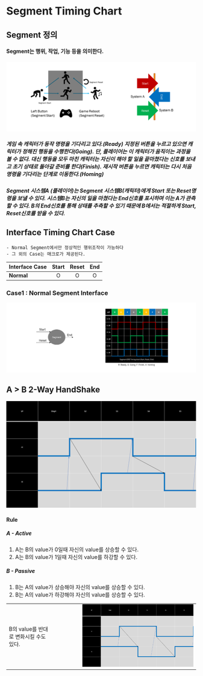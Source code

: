 <!--
작성 후 문서 나눌것
-->

# Segment Timing Chart


## Segment 정의
#### Segment는 행위, 작업, 기능 등을 의미한다.
![about](IMG/About.PNG)

##### 게임 속 캐릭터가 동작 명령을 기다리고 있다.(Ready) 지정된 버튼을 누르고 있으면 캐릭터가 정해진 행동을 수행한다(Going). 단, 플레이어는 이 캐릭터가 움직이는 과정을 볼 수 없다. 대신 행동을 모두 마친 캐릭터는 자신이 해야 할 일을 끝마쳤다는 신호를 보내고 초기 상태로 돌아갈 준비를 한다(Finish). 재시작 버튼을 누르면 캐릭터는 다시 처음 명령을 기다리는 단계로 이동한다.(Homing)

##### Segment 시스템A (플레이어)는 Segment 시스템B(캐릭터)에게 Start 또는 Reset명령을 보낼 수 있다. 시스템B는 자신의 일을 마쳤다는 End신호를 표시하며 이는 A가 관측할 수 있다. B의 End신호를 통해 상태를 추측할 수 있기 때문에 B에서는 적절하게 Start, Reset신호를 받을 수 있다.



## Interface Timing Chart Case

    - Normal Segment에서만 정상적인 행위조작이 가능하다
    - 그 외의 Case는 매크로가 제공된다.

| Interface Case | Start | Reset| End |
|:--|:--:|:--:|:--:|
|**Normal**|O|O|O|



### Case1 : Normal Segment Interface

![case1](IMG/Case1.PNG)


## A > B 2-Way HandShake

![ABchart](IMG/ABTimeChart.PNG)
#### Rule

##### A - Active
1. A는 B의 value가 0일때 자신의 value를 상승할 수 있다.
2. A는 B의 value가 1일때 자신의 value를 하강할 수 있다.
   
##### B - Passive
1. B는 A의 value가 상승해야 자신의 value를 상승할 수 있다.
2. B는 A의 value가 하강해야 자신의 value를 상승할 수 있다.



|||
|:--|----:|
|B의 value를 반대로 변화시킬 수도 있다.|<img src="IMG/ABTimeChart2.PNG" width="80%">|

  


